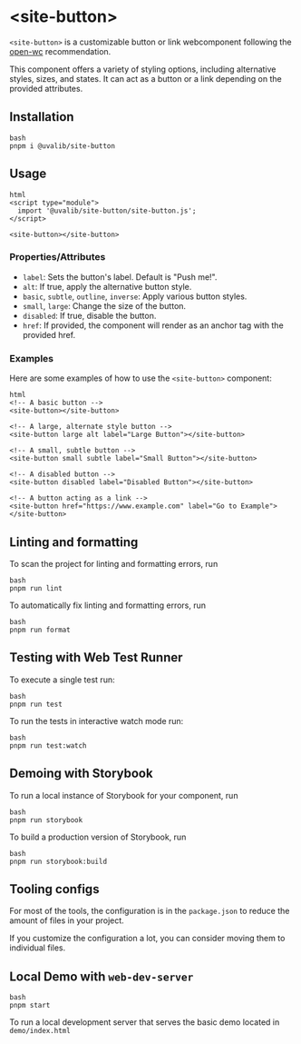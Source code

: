 # \<site-button>

`<site-button>` is a customizable button or link webcomponent following the [open-wc](https://github.com/open-wc/open-wc) recommendation.

This component offers a variety of styling options, including alternative styles, sizes, and states. It can act as a button or a link depending on the provided attributes.

## Installation

```
bash
pnpm i @uvalib/site-button
```

## Usage

```
html
<script type="module">
  import '@uvalib/site-button/site-button.js';
</script>

<site-button></site-button>
```

### Properties/Attributes

- `label`: Sets the button's label. Default is "Push me!".
- `alt`: If true, apply the alternative button style.
- `basic`, `subtle`, `outline`, `inverse`: Apply various button styles.
- `small`, `large`: Change the size of the button.
- `disabled`: If true, disable the button.
- `href`: If provided, the component will render as an anchor tag with the provided href.

### Examples

Here are some examples of how to use the `<site-button>` component:

```
html
<!-- A basic button -->
<site-button></site-button>

<!-- A large, alternate style button -->
<site-button large alt label="Large Button"></site-button>

<!-- A small, subtle button -->
<site-button small subtle label="Small Button"></site-button>

<!-- A disabled button -->
<site-button disabled label="Disabled Button"></site-button>

<!-- A button acting as a link -->
<site-button href="https://www.example.com" label="Go to Example"></site-button>
```

## Linting and formatting

To scan the project for linting and formatting errors, run

```
bash
pnpm run lint
```

To automatically fix linting and formatting errors, run

```
bash
pnpm run format
```

## Testing with Web Test Runner

To execute a single test run:

```
bash
pnpm run test
```

To run the tests in interactive watch mode run:

```
bash
pnpm run test:watch
```

## Demoing with Storybook

To run a local instance of Storybook for your component, run

```
bash
pnpm run storybook
```

To build a production version of Storybook, run

```
bash
pnpm run storybook:build
```

## Tooling configs

For most of the tools, the configuration is in the `package.json` to reduce the amount of files in your project.

If you customize the configuration a lot, you can consider moving them to individual files.

## Local Demo with `web-dev-server`

```
bash
pnpm start
```

To run a local development server that serves the basic demo located in `demo/index.html`
